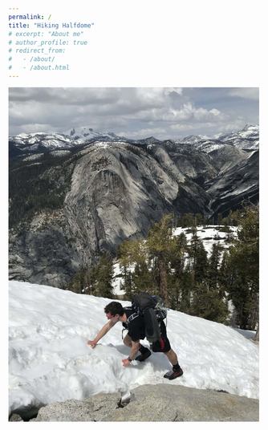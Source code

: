```yaml
---
permalink: /
title: "Hiking Halfdome"
# excerpt: "About me"
# author_profile: true
# redirect_from: 
#   - /about/
#   - /about.html
---
```


<img src='https://github.com/jkuck/jkuck.github.io/blob/master/images/halfdome.jpeg' width=500/>